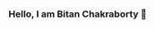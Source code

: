 ### Hello, I am Bitan Chakraborty 👋

<!--
**bitan1998/bitan1998** is a ✨ _special_ ✨ repository because its `README.md` (this file) appears on your GitHub profile.


- 🌱 I’m currently learning Hibernate and Springboot
- 👯 I’m looking to collaborate on Machine Learning Projects
- 🤔 I’m looking for help with anyone who genuinely requires help
- 📫 How to reach me: bitanchakraborty49@gmail.com

